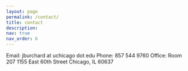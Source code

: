 ```yaml
---
layout: page
permalink: /contact/
title: contact
description: 
nav: true
nav_order: 6
---
```


Email: jburchard at uchicago dot edu
Phone: 857 544 9760
Office: 
Room 207
1155 East 60th Street
Chicago, IL 60637